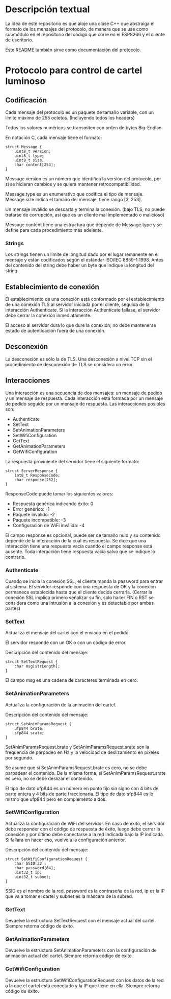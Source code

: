 # Descripción textual
La idea de este repositorio es que aloje una clase C++ que abstraiga el formato de los mensajes del protocolo, de manera que se use como submódulo en el repositorio del código que corre en el ESP8266 y el cliente de escritorio.

Este README también sirve como documentación del protocolo.
# Protocolo para control de cartel luminoso

## Codificación
Cada mensaje del protocolo es un paquete de tamaño variable, con un límite máximo de 255 octetos. (Incluyendo todos los headers)

Todos los valores numéricos se transmiten con orden de bytes Big-Endian.

En notación C, cada mensaje tiene el formato:
~~~
struct Message {
	uint8_t version;
	uint8_t type;
	uint8_t size;
	char content[253];
}
~~~

Message.version es un número que identifica la versión del protocolo, por si se hicieran cambios y se quiera mantener retrocompatibilidad.

Message.type es un enumerativo que codifica el tipo de mensaje. Message.size indica el tamaño del mensaje, tiene rango [3, 253].

Un mensaje inválido se descarta y termina la conexión. (bajo TLS, no puede tratarse de corrupción, asi que es un cliente mal implementado o malicioso)

Message.content tiene una estructura que depende de Message.type y se define para cada procedimiento más adelante.

### Strings
Los strings tienen un límite de longitud dado por el lugar remanente en el mensaje y están codificados según el estándar ISO/IEC 8859-1:1998. Antes del contenido del string debe haber un byte que indique la longitud del string.

## Establecimiento de conexión
El establecimiento de una conexión está conformado por el establecimiento de una conexión TLS al servidor iniciada por el cliente, seguida de la interacción Authenticate. Si la interacción Authenticate fallase, el servidor debe cerrar la conexión inmediatamente.

El acceso al servidor dura lo que dure la conexión; no debe mantenerse estado de autenticación fuera de una conexión.

## Desconexión
La desconexión es sólo la de TLS. Una desconexión a nivel TCP sin el procedimiento de desconexión de TLS se considera un error.

## Interacciones
Una interacción es una secuencia de dos mensajes: un mensaje de pedido y un mensaje de respuesta. Cada interacción está formada por un mensaje de pedido seguido por un mensaje de respuesta.
Las interacciones posibles son:
* Authenticate
* SetText
* SetAnimationParameters
* SetWifiConfiguration
* GetText
* GetAnimationParameters
* GetWifiConfiguration

La respuesta proviniente del servidor tiene el siguiente formato:

~~~
struct ServerResponse {
	int8_t ResponseCode;
	char response[252];
}
~~~

ResponseCode puede tomar los siguientes valores:
* Respuesta genérica indicando éxito: 0
* Error genérico: -1
* Paquete inválido: -2
* Paquete incompatible: -3
* Configuración de WiFi inválida: -4

El campo response es opcional, puede ser de tamaño nulo y su contenido depende de la interacción de la cual es respuesta. Se dice que una interacción tiene una respuesta vacía cuando el campo response está ausente. Toda interacción tiene respuesta vacía salvo que se indique lo contrario.

### Authenticate
Cuando se inicia la conexión SSL, el cliente manda la password para entrar al sistema. El servidor responde con una respuesta de OK y la conexión permanece establecida hasta que el cliente decida cerrarla. (Cerrar la conexión SSL implica primero señalizar su fin, solo hacer FIN o RST se considera como una intrusión a la conexión y es detectable por ambas partes)

### SetText
Actualiza el mensaje del cartel con el enviado en el pedido.

El servidor responde con un OK o con un código de error.

Descripción del contenido del mensaje:
~~~
struct SetTextRequest {
	char msg[strLength];
}
~~~

El campo msg es una cadena de caracteres terminada en cero.

### SetAnimationParameters
Actualiza la configuración de la animación del cartel.

Descripción del contenido del mensaje:
~~~
struct SetAnimParamsRequest {
	ufp844 brate;
	sfp844 srate;
}
~~~

SetAnimParamsRequest.brate y SetAnimParamsRequest.srate son la frequencia de parpadeo en Hz y la velocidad de deslizamiento en píxeles por segundo.

Se asume que si SetAnimParamsRequest.brate es cero, no se debe parpadear el contenido. De la misma forma, si SetAnimParamsRequest.srate es cero, no se debe deslizar el contenido.

El tipo de dato ufp844 es un número en punto fijo sin signo con 4 bits de parte entera y 4 bits de parte fraccionaria. El tipo de dato sfp844 es lo mismo que ufp844 pero en complemento a dos.

### SetWifiConfiguration
Actualiza la configuración de WiFi del servidor. En caso de éxito, el servidor debe responder con el código de respuesta de éxito, luego debe cerrar la conexión y por último debe conectarse a la red indicada bajo la IP indicada. Si fallara en hacer eso, vuelve a la configuración anterior.

Descripción del contenido del mensaje:
~~~
struct SetWifiConfigurationRequest {
	char SSID[32];
	char password[64];
	uint32_t ip;
	uint32_t subnet;
}
~~~

SSID es el nombre de la red, password es la contraseña de la red, ip es la IP que va a tomar el cartel y subnet es la máscara de la subred.

### GetText
Devuelve la estructura SetTextRequest con el mensaje actual del cartel.
Siempre retorna código de éxito.

### GetAnimationParameters
Devuelve la estructura SetAnimationParameters con la configuración de animación actual del cartel.
Siempre retorna código de éxito.

### GetWifiConfiguration
Devuelve la estructura SetWifiConfigurationRequest con los datos de la red a la que el cartel está conectado y la IP que tiene en ella.
Siempre retorna código de éxito.
